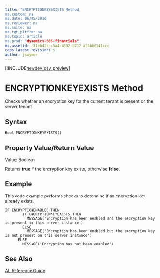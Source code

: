 ```yaml
---
title: "ENCRYPTIONKEYEXISTS Method
ms.custom: na
ms.date: 06/05/2016
ms.reviewer: na
ms.suite: na
ms.tgt_pltfrm: na
ms.topic: article
ms.prod: "dynamics-365-financials"
ms.assetid: c31eb42b-c3a4-4592-b712-a24bb6141ccc
caps.latest.revision: 5
author: jswymer
---
```


[!INCLUDE[newdev_dev_preview](../includes/newdev_dev_preview.md)]

# ENCRYPTIONKEYEXISTS Method
Checks whether an encryption key for the current tenant is present on the server tenant.  

## Syntax  

```  
Bool ENCRYPTIONKEYEXISTS()  
```  

## Property Value/Return Value  
 Value: Boolean  

 Returns **true** if the encryption key exists, otherwise **false**.  

## Example  
 This code example performs checks to determine if an encryption key already exists.  

```  
IF ENCRYPTIONENABLED THEN  
        IF ENCRYPTIONKEYEXISTS THEN  
          MESSAGE('Encryption has been enabled and the encryption key is present in this server instance')  
        ELSE  
          MESSAGE('Encryption has been enabled but the encryption key is not present on this server instance')  
      ELSE  
        MESSAGE('Encryption has not been enabled')  
```  

## See Also  
    
 [AL Reference Guide](../devenv-al-reference-guide.md)
